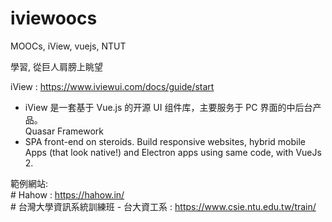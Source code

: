 # iviewoocs
  MOOCs, iView, vuejs, NTUT
  
  學習, 從巨人肩膀上眺望
  
  iView : https://www.iviewui.com/docs/guide/start  
  * iView 是一套基于 Vue.js 的开源 UI 组件库，主要服务于 PC 界面的中后台产品。  
  Quasar Framework  
  * SPA front-end on steroids.  Build responsive websites, hybrid mobile Apps (that look native!) and Electron apps using same code, with VueJs 2.  
  
  
範例網站:  
    # Hahow : https://hahow.in/  
    # 台灣大學資訊系統訓練班 - 台大資工系 : https://www.csie.ntu.edu.tw/train/  
